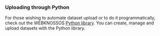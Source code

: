 ### Uploading through Python
For those wishing to automate dataset upload or to do it programmatically, check out the WEBKNOSSOS [Python library](https://docs.webknossos.org/webknossos-py/). You can create, manage and upload datasets with the Python library.
